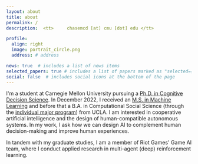 ```yaml
---
layout: about
title: about
permalink: /
description:  <tt>     chasemcd [at] cmu [dot] edu </tt>

profile:
  align: right
  image: portrait_circle.png
  address: # address

news: true  # includes a list of news items
selected_papers: true # includes a list of papers marked as "selected={true}"
social: false  # includes social icons at the bottom of the page
---
```



I'm a student at Carnegie Mellon University pursuing a [Ph.D. in Cognitive Decision Science](https://www.cmu.edu/dietrich/sds/graduate/index.html). In December 2022, I received an [M.S. in Machine Learning](https://www.ml.cmu.edu/) and before that a B.A. in Computational Social Science (through the [individual major program](https://www.honors.ucla.edu/other-programs/design-your-own-major/)) from UCLA. I am interested in cooperative artificial intelligence and the design of human-compatible autonomous systems. In my work, I ask how we can design AI to complement human decision-making and improve human experiences.

In tandem with my graduate studies, I am a member of Riot Games' Game AI team, where I conduct applied research in multi-agent (deep) reinforcement learning. 

<!-- Write your biography here. Tell the world about yourself. Link to your favorite [subreddit](http://reddit.com). You can put a picture in, too. The code is already in, just name your picture `prof_pic.jpg` and put it in the `img/` folder.

Put your address / P.O. box / other info right below your picture. You can also disable any these elements by editing `profile` property of the YAML header of your `_pages/about.md`. Edit `_bibliography/papers.bib` and Jekyll will render your [publications page](/al-folio/publications/) automatically.

Link to your social media connections, too. This theme is set up to use [Font Awesome icons](http://fortawesome.github.io/Font-Awesome/) and [Academicons](https://jpswalsh.github.io/academicons/), like the ones below. Add your Facebook, Twitter, LinkedIn, Google Scholar, or just disable all of them. -->
